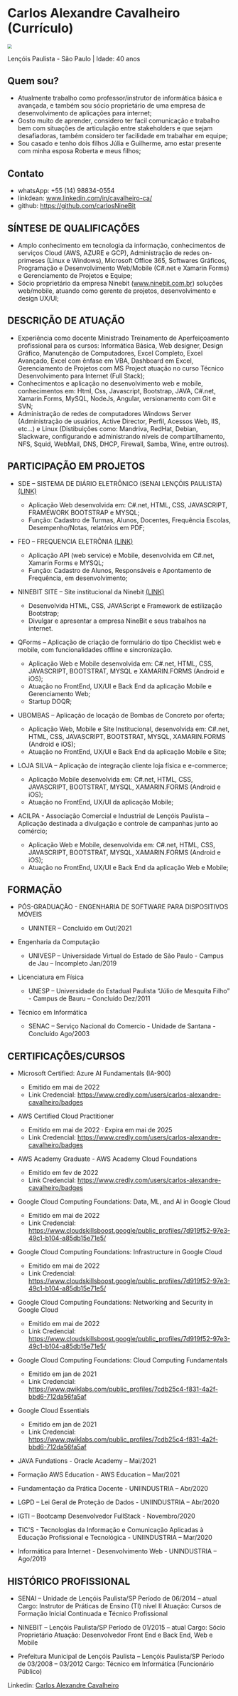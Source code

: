 # Carlos Alexandre Cavalheiro (Currículo)

<p style="text-align:left;"><img src="./images/img_eu.jpg" style="zoom:60%;" /></p>

Lençóis Paulista - São Paulo | Idade: 40 anos 

## Quem sou?
-	Atualmente trabalho como professor/instrutor de informática básica e avançada, e também sou sócio proprietário de uma empresa de desenvolvimento de aplicações para internet;
-	Gosto muito de aprender, considero ter facil comunicação e trabalho bem com situações de articulação entre stakeholders e que sejam desafiadoras, também considero ter facilidade em trabalhar em equipe;
-	Sou casado e tenho dois filhos Júlia e Guilherme, amo estar presente com minha esposa Roberta e meus filhos;

## Contato
- whatsApp: +55 (14) 98834-0554
- linkdean: www.linkedin.com/in/cavalheiro-ca/
- github: https://github.com/carlosNineBit

## SÍNTESE DE QUALIFICAÇÕES
-	Amplo conhecimento em tecnologia da informação, conhecimentos de serviços Cloud (AWS, AZURE e GCP), Administração de redes on-primeses (Linux e Windows), Microsoft Office 365, Softwares Gráficos, Programação e Desenvolvimento Web/Mobile (C#.net e Xamarin Forms) e Gerenciamento de Projetos e Equipe;
-	Sócio proprietário da empresa Ninebit (www.ninebit.com.br)  soluções web/mobile, atuando como gerente de projetos, desenvolvimento e design UX/UI;

## DESCRIÇÃO DE ATUAÇÃO
-	Experiência como docente Ministrado Treinamento de Aperfeiçoamento profissional para os cursos: Informática Básica, Web designer, Design Gráfico, Manutenção de Computadores, Excel Completo, Excel Avançado, Excel com ênfase em VBA, Dashboard em Excel, Gerenciamento de Projetos com MS Project atuação no curso Técnico Desenvolvimento para Internet (Full Stack);
-	Conhecimentos e aplicação no desenvolvimento web e mobile, conhecimentos em: Html, Css, Javascript, Bootstrap, JAVA, C#.net, Xamarin.Forms, MySQL, NodeJs, Angular, versionamento com Git e SVN;
- Administração de redes de computadores Windows Server (Administração de usuários, Active Director, Perfil, Acessos Web, IIS, etc...) e Linux (Distibuições como: Mandriva, RedHat, Debian, Slackware, configurando e administrando níveis de compartilhamento, NFS, Squid, WebMail, DNS, DHCP, Firewall, Samba, Wine, entre outros).


## PARTICIPAÇÃO EM PROJETOS
- SDE – SISTEMA DE DIÁRIO ELETRÔNICO (SENAI LENÇÓIS PAULISTA) [(LINK)](https://github.com/carlosNineBit/sde_fic)
  - Aplicação Web desenvolvida em: C#.net, HTML, CSS, JAVASCRIPT, FRAMEWORK BOOTSTRAP e MYSQL;
  - Função: Cadastro de Turmas, Alunos, Docentes, Frequência Escolas, Desempenho/Notas, relatórios em PDF;

- FEO – FREQUENCIA ELETRÔNIA [(LINK)](https://github.com/carlosNineBit/feo)
  - Aplicação API (web service) e Mobile, desenvolvida em C#.net, Xamarin Forms e MYSQL;
  - Função: Cadastro de Alunos, Responsáveis e Apontamento de Frequência, em desenvolvimento;

- NINEBIT SITE – Site institucional da Ninebit  [(LINK)](https://github.com/carlosNineBit/NineBitSite)
  - Desenvolvida HTML, CSS, JAVAScript e Framework de estilização Bootstrap;
  - Divulgar e apresentar a empresa NineBit e seus trabalhos na internet.

- QForms – Aplicação de criação de formulário do tipo Checklist web e mobile, com funcionalidades offline e sincronização.
  - Aplicação Web e Mobile desenvolvida em: C#.net, HTML, CSS, JAVASCRIPT, BOOTSTRAT, MYSQL e XAMARIN.FORMS (Android e iOS);
  - Atuação no FrontEnd, UX/UI e Back End da aplicação Mobile e Gerenciamento Web;
  - Startup DOQR;

- UBOMBAS – Aplicação de locação de Bombas de Concreto por oferta;
  -	Aplicação Web, Mobile e Site Institucional, desenvolvida em: C#.net, HTML, CSS, JAVASCRIPT, BOOTSTRAT, MYSQL, XAMARIN.FORMS (Android e iOS);
  -	Atuação no FrontEnd, UX/UI e Back End da aplicação Mobile e Site;

- LOJA SILVA – Aplicação de integração cliente loja física e e-commerce;
  -	Aplicação Mobile desenvolvida em: C#.net, HTML, CSS, JAVASCRIPT, BOOTSTRAT, MYSQL, XAMARIN.FORMS (Android e iOS);
  -	Atuação no FrontEnd, UX/UI da aplicação Mobile;

- ACILPA - Associação Comercial e Industrial de Lençóis Paulista – Aplicação destinada a divulgação e controle de campanhas junto ao comércio;
  -	Aplicação Web e Mobile, desenvolvida em: C#.net, HTML, CSS, JAVASCRIPT, BOOTSTRAT, MYSQL, XAMARIN.FORMS (Android e iOS);
  -	Atuação no FrontEnd, UX/UI e Back End da aplicação Web e Mobile;

## FORMAÇÃO
- PÓS-GRADUAÇÃO - ENGENHARIA DE SOFTWARE PARA DISPOSITIVOS MÓVEIS
  - UNINTER – Concluído em Out/2021

- Engenharia da Computação
  - UNIVESP – Universidade Virtual do Estado de São Paulo - Campus de Jau – Incompleto Jan/2019

- Licenciatura em Física
  - UNESP – Universidade do Estadual Paulista “Júlio de Mesquita Filho” - Campus de Bauru – Concluído Dez/2011

- Técnico em Informática
  - SENAC – Serviço Nacional do Comercio - Unidade de Santana - Concluído Ago/2003

## CERTIFICAÇÕES/CURSOS
- Microsoft Certified: Azure AI Fundamentals (IA-900)
  - Emitido em mai de 2022
  - Link Credencial: https://www.credly.com/users/carlos-alexandre-cavalheiro/badges

- AWS Certified Cloud Practitioner
  - Emitido em mai de 2022 · Expira em mai de 2025
  - Link Credencial: https://www.credly.com/users/carlos-alexandre-cavalheiro/badges
 
- AWS Academy Graduate - AWS Academy Cloud Foundations
  - Emitido em fev de 2022
  - Link Credencial: https://www.credly.com/users/carlos-alexandre-cavalheiro/badges

- Google Cloud Computing Foundations: Data, ML, and AI in Google Cloud
  - Emitido em mai de 2022
  - Link Credencial: https://www.cloudskillsboost.google/public_profiles/7d919f52-97e3-49c1-b104-a85db15e71e5/

- Google Cloud Computing Foundations: Infrastructure in Google Cloud
  - Emitido em mai de 2022
  - Link Credencial: https://www.cloudskillsboost.google/public_profiles/7d919f52-97e3-49c1-b104-a85db15e71e5/

- Google Cloud Computing Foundations: Networking and Security in Google Cloud
  - Emitido em mai de 2022
  - Link Credencial: https://www.cloudskillsboost.google/public_profiles/7d919f52-97e3-49c1-b104-a85db15e71e5/

- Google Cloud Computing Foundations: Cloud Computing Fundamentals
  - Emitido em jan de 2021
  - Link Credencial: https://www.qwiklabs.com/public_profiles/7cdb25c4-f831-4a2f-bbd6-712da56fa5af

- Google Cloud Essentials
  - Emitido em jan de 2021
  - Link Credencial: https://www.qwiklabs.com/public_profiles/7cdb25c4-f831-4a2f-bbd6-712da56fa5af

- JAVA Fundations - Oracle Academy – Mai/2021
- Formação AWS Education - AWS Education – Mar/2021
- Fundamentação da Prática Docente - UNIINDUSTRIA – Abr/2020
- LGPD – Lei Geral de Proteção de Dados - UNIINDUSTRIA – Abr/2020
- IGTI – Bootcamp Desenvolvedor FullStack - Novembro/2020
- TIC'S - Tecnologias da Informação e Comunicação Aplicadas à Educação Profissional e Tecnológica - UNIINDUSTRIA – Mar/2020
- Informática para Internet - Desenvolvimento Web  - UNINDUSTRIA – Ago/2019

## HISTÓRICO PROFISSIONAL
- SENAI – Unidade de Lençóis Paulista/SP
Período de 06/2014 – atual
Cargo: Instrutor de Práticas de Ensino (TI) nível II
Atuação: Cursos de Formação Inicial Continuada e Técnico Profissional

- NINEBIT – Lençóis Paulista/SP
Período de 01/2015 – atual
Cargo: Sócio Proprietário
Atuação: Desenvolvedor Front End e Back End, Web e Mobile

- Prefeitura Municipal de Lençóis Paulista – Lençóis Paulista/SP
Período de 03/2008 – 03/2012
Cargo: Técnico em Informática (Funcionário Público)


<div class="badge-base LI-profile-badge" data-locale="pt_BR" data-size="medium" data-theme="light" data-type="VERTICAL" data-vanity="carlos-alexandre-cavalheiro-6b490227" data-version="v1">
  Linkedin: 
  <a class="badge-base__link LI-simple-link" href="https://br.linkedin.com/in/carlos-alexandre-cavalheiro-6b490227?trk=profile-badge">Carlos Alexandre Cavalheiro</a></div>
              
